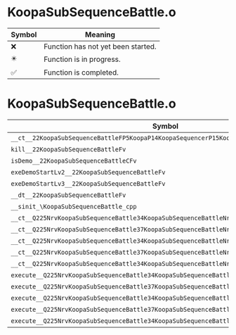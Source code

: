 # KoopaSubSequenceBattle.o
| Symbol | Meaning 
| ------------- | ------------- 
| :x: | Function has not yet been started. 
| :eight_pointed_black_star: | Function is in progress. 
| :white_check_mark: | Function is completed. 


# KoopaSubSequenceBattle.o
| Symbol | Decompiled? |
| ------------- | ------------- |
| `__ct__22KoopaSubSequenceBattleFP5KoopaP14KoopaSequencerP15KoopaBattleBase` | :x: |
| `kill__22KoopaSubSequenceBattleFv` | :x: |
| `isDemo__22KoopaSubSequenceBattleCFv` | :x: |
| `exeDemoStartLv2__22KoopaSubSequenceBattleFv` | :x: |
| `exeDemoStartLv3__22KoopaSubSequenceBattleFv` | :x: |
| `__dt__22KoopaSubSequenceBattleFv` | :x: |
| `__sinit_\KoopaSubSequenceBattle_cpp` | :x: |
| `__ct__Q225NrvKoopaSubSequenceBattle34KoopaSubSequenceBattleNrvBattleLv1Fv` | :x: |
| `__ct__Q225NrvKoopaSubSequenceBattle37KoopaSubSequenceBattleNrvDemoStartLv2Fv` | :x: |
| `__ct__Q225NrvKoopaSubSequenceBattle34KoopaSubSequenceBattleNrvBattleLv2Fv` | :x: |
| `__ct__Q225NrvKoopaSubSequenceBattle37KoopaSubSequenceBattleNrvDemoStartLv3Fv` | :x: |
| `__ct__Q225NrvKoopaSubSequenceBattle34KoopaSubSequenceBattleNrvBattleLv3Fv` | :x: |
| `execute__Q225NrvKoopaSubSequenceBattle34KoopaSubSequenceBattleNrvBattleLv3CFP5Spine` | :x: |
| `execute__Q225NrvKoopaSubSequenceBattle37KoopaSubSequenceBattleNrvDemoStartLv3CFP5Spine` | :x: |
| `execute__Q225NrvKoopaSubSequenceBattle34KoopaSubSequenceBattleNrvBattleLv2CFP5Spine` | :x: |
| `execute__Q225NrvKoopaSubSequenceBattle37KoopaSubSequenceBattleNrvDemoStartLv2CFP5Spine` | :x: |
| `execute__Q225NrvKoopaSubSequenceBattle34KoopaSubSequenceBattleNrvBattleLv1CFP5Spine` | :x: |
